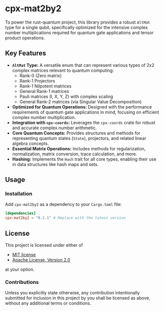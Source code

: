 # cpx-mat2by2

To power the rust-quantum project, this library provides a robust `AltMat` type for a single qubit, specifically optimized for the intensive complex number multiplications required for quantum gate applications and tensor product operations.

## Key Features

* **`AltMat` Type:** A versatile enum that can represent various types of 2x2 complex matrices relevant to quantum computing:
    * Rank-0 (Zero matrix)
    * Rank-1 Projectors
    * Rank-1 Nilpotent matrices
    * General Rank-1 matrices
    * Pauli matrices (I, X, Y, Z) with complex scaling
    * General Rank-2 matrices (via Singular Value Decomposition)
* **Optimized for Quantum Operations:** Designed with the performance requirements of quantum gate applications in mind, focusing on efficient complex number multiplication.
* **Integration with `cpx-coords`:** Leverages the `cpx-coords` crate for robust and accurate complex number arithmetic.
* **Core Quantum Concepts:** Provides structures and methods for representing quantum states (`State`), projectors, and related linear algebra concepts.
* **Essential Matrix Operations:** Includes methods for regularization, normalization, matrix conversion, trace calculation, and more.
* **Hashing:** Implements the `Hash` trait for all core types, enabling their use in data structures like hash maps and sets.

## Usage

### Installation

Add `cpx-mat2by2` as a dependency to your `Cargo.toml` file:

```toml
[dependencies]
cpx-mat2by2 = "0.1.1" # Replace with the latest version
```

## License

This project is licensed under either of

- [MIT license](LICENSE-MIT)
- [Apache License, Version 2.0](LICENSE-APACHE)

at your option.


### Contributions

Unless you explicitly state otherwise, any contribution intentionally submitted for inclusion in this project by you shall be licensed as above, without any additional terms or conditions.
